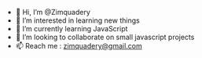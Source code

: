 - 👋 Hi, I’m @Zimquadery
- 👀 I’m interested in learning new things
- 🌱 I’m currently learning JavaScript
- 💞️ I’m looking to collaborate on small javascript projects
- 📫 Reach me : zimquadery@gmail.com

<!---
Zimquadery/Zimquadery is a ✨ special ✨ repository because its `README.md` (this file) appears on your GitHub profile.
You can click the Preview link to take a look at your changes.
--->
